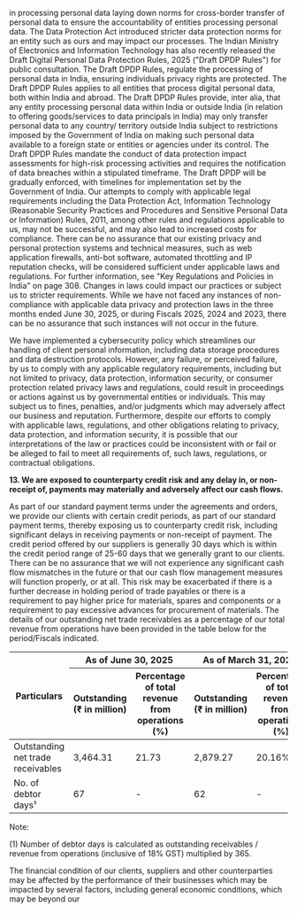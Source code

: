 in processing personal data laying down norms for cross-border transfer of personal data to ensure the accountability of entities processing personal data. The Data Protection Act introduced stricter data protection norms for an entity such as ours and may impact our processes. The Indian Ministry of Electronics and Information Technology has also recently released the Draft Digital Personal Data Protection Rules, 2025 ("Draft DPDP Rules") for public consultation. The Draft DPDP Rules, regulate the processing of personal data in India, ensuring individuals privacy rights are protected. The Draft DPDP Rules applies to all entities that process digital personal data, both within India and abroad. The Draft DPDP Rules provide, inter alia, that any entity processing personal data within India or outside India (in relation to offering goods/services to data principals in India) may only transfer personal data to any country/ territory outside India subject to restrictions imposed by the Government of India on making such personal data available to a foreign state or entities or agencies under its control. The Draft DPDP Rules mandate the conduct of data protection impact assessments for high-risk processing activities and requires the notification of data breaches within a stipulated timeframe. The Draft DPDP will be gradually enforced, with timelines for implementation set by the Government of India. Our attempts to comply with applicable legal requirements including the Data Protection Act, Information Technology (Reasonable Security Practices and Procedures and Sensitive Personal Data or Information) Rules, 2011, among other rules and regulations applicable to us, may not be successful, and may also lead to increased costs for compliance. There can be no assurance that our existing privacy and personal protection systems and technical measures, such as web application firewalls, anti-bot software, automated throttling and IP reputation checks, will be considered sufficient under applicable laws and regulations. For further information, see "Key Regulations and Policies in India" on page 308. Changes in laws could impact our practices or subject us to stricter requirements. While we have not faced any instances of non-compliance with applicable data privacy and protection laws in the three months ended June 30, 2025, or during Fiscals 2025, 2024 and 2023, there can be no assurance that such instances will not occur in the future.

We have implemented a cybersecurity policy which streamlines our handling of client personal information, including data storage procedures and data destruction protocols. However, any failure, or perceived failure, by us to comply with any applicable regulatory requirements, including but not limited to privacy, data protection, information security, or consumer protection related privacy laws and regulations, could result in proceedings or actions against us by governmental entities or individuals. This may subject us to fines, penalties, and/or judgments which may adversely affect our business and reputation. Furthermore, despite our efforts to comply with applicable laws, regulations, and other obligations relating to privacy, data protection, and information security, it is possible that our interpretations of the law or practices could be inconsistent with or fail or be alleged to fail to meet all requirements of, such laws, regulations, or contractual obligations.

**13. We are exposed to counterparty credit risk and any delay in, or non-receipt of, payments may materially and adversely affect our cash flows.**

As part of our standard payment terms under the agreements and orders, we provide our clients with certain credit periods, as part of our standard payment terms, thereby exposing us to counterparty credit risk, including significant delays in receiving payments or non-receipt of payment. The credit period offered by our suppliers is generally 30 days which is within the credit period range of 25-60 days that we generally grant to our clients. There can be no assurance that we will not experience any significant cash flow mismatches in the future or that our cash flow management measures will function properly, or at all. This risk may be exacerbated if there is a further decrease in holding period of trade payables or there is a requirement to pay higher price for materials, spares and components or a requirement to pay excessive advances for procurement of materials. The details of our outstanding net trade receivables as a percentage of our total revenue from operations have been provided in the table below for the period/Fiscals indicated.

<table><thead><tr><th rowspan="2">Particulars</th><th colspan="2">As of June 30, 2025</th><th colspan="2">As of March 31, 2025</th><th colspan="2">As of March 31, 2024</th><th colspan="2">As of March 31, 2023</th></tr><tr><th>Outstanding (₹ in million)</th><th>Percentage of total revenue from operations (%)</th><th>Outstanding (₹ in million)</th><th>Percentage of total revenue from operations (%)</th><th>Outstanding (₹ in million)</th><th>Percentage of total revenue from operations (%)</th><th>Outstanding (₹ in million)</th><th>Percentage of total revenue from operations (%)</th></tr></thead><tbody><tr><td>Outstanding net trade receivables</td><td>3,464.31</td><td>21.73</td><td>2,879.27</td><td>20.16%</td><td>2,612.80</td><td>23.45%</td><td>2,606.20</td><td>25.52%</td></tr><tr><td>No. of debtor days¹</td><td>67</td><td>-</td><td>62</td><td>-</td><td>73</td><td>-</td><td>79</td><td>-</td></tr></tbody></table>

Note:

(1) Number of debtor days is calculated as outstanding receivables / revenue from operations (inclusive of 18% GST) multiplied by 365.

The financial condition of our clients, suppliers and other counterparties may be affected by the performance of their businesses which may be impacted by several factors, including general economic conditions, which may be beyond our